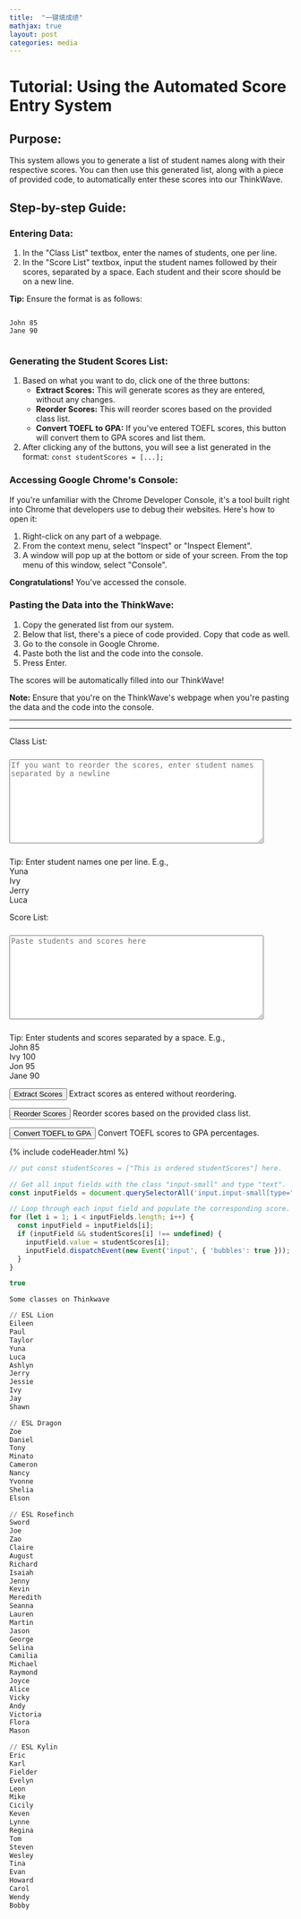 ```yaml
---
title:  "一键填成绩"
mathjax: true
layout: post
categories: media
---
```


<body>

<h1>Tutorial: Using the Automated Score Entry System</h1>

<h2>Purpose:</h2>
<p>This system allows you to generate a list of student names along with their respective scores. You can then use this generated list, along with a piece of provided code, to automatically enter these scores into our ThinkWave.</p>

<h2>Step-by-step Guide:</h2>

<h3>Entering Data:</h3>
<ol>
    <li>In the "Class List" textbox, enter the names of students, one per line.</li>
    <li>In the "Score List" textbox, input the student names followed by their scores, separated by a space. Each student and their score should be on a new line.</li>
</ol>
<div class="tip">
    <strong>Tip:</strong> Ensure the format is as follows:
    <pre><code>
John 85
Jane 90
    </code></pre>
</div>

<h3>Generating the Student Scores List:</h3>
<ol>
    <li>Based on what you want to do, click one of the three buttons:
        <ul>
            <li><strong>Extract Scores:</strong> This will generate scores as they are entered, without any changes.</li>
            <li><strong>Reorder Scores:</strong> This will reorder scores based on the provided class list.</li>
            <li><strong>Convert TOEFL to GPA:</strong> If you've entered TOEFL scores, this button will convert them to GPA scores and list them.</li>
        </ul>
    </li>
    <li>After clicking any of the buttons, you will see a list generated in the format: <code>const studentScores = [...];</code></li>
</ol>

<h3>Accessing Google Chrome's Console:</h3>
<p>If you're unfamiliar with the Chrome Developer Console, it's a tool built right into Chrome that developers use to debug their websites. Here's how to open it:</p>
<ol>
    <li>Right-click on any part of a webpage.</li>
    <li>From the context menu, select "Inspect" or "Inspect Element".</li>
    <li>A window will pop up at the bottom or side of your screen. From the top menu of this window, select "Console".</li>
</ol>
<p><strong>Congratulations!</strong> You've accessed the console.</p>

<h3>Pasting the Data into the ThinkWave:</h3>
<ol>
    <li>Copy the generated list from our system.</li>
    <li>Below that list, there's a piece of code provided. Copy that code as well.</li>
    <li>Go to the console in Google Chrome.</li>
    <li>Paste both the list and the code into the console.</li>
    <li>Press Enter.</li>
</ol>
<p>The scores will be automatically filled into our ThinkWave!</p>

<div class="note">
    <strong>Note:</strong> Ensure that you're on the ThinkWave's webpage when you're pasting the data and the code into the console.
</div>

</body>

---
---
<style>
    /* Define styles for the textareas */
    textarea {
        width: 90%;       /* Take up 90% of the containing element's width */
        min-width: 300px; /* Set a minimum width */
        max-width: 800px; /* Set a maximum width */
        height: 150px;    /* Set a default height */
        resize: both;     /* Allow resizing both horizontally and vertically */
        margin: 10px 0;   /* Add some margin on the top and bottom */
    }
</style>

<label for="classList">Class List:</label>
<textarea id="classList" placeholder="If you want to reorder the scores, enter student names separated by a newline"></textarea>
<p class="input-tip">Tip: Enter student names one per line. E.g.,<br>Yuna<br>Ivy<br>Jerry<br>Luca</p>

<label for="scoreList">Score List:</label>
<textarea id="scoreList" placeholder="Paste students and scores here"></textarea>
<p class="input-tip">Tip: Enter students and scores separated by a space. E.g.,<br>John 85<br>Ivy 100<br>Jon 95<br>Jane 90</p>


<!-- 3 function Buttons -->
<button id="extractButton">Extract Scores</button>
<span class="inline-comment">Extract scores as entered without reordering.</span>

<button id="reorderButton">Reorder Scores</button>
<span class="inline-comment">Reorder scores based on the provided class list.</span>

<button id="convertButton">Convert TOEFL to GPA</button>
<span class="inline-comment">Convert TOEFL scores to GPA percentages.</span>


<!-- Area to display the reordered results -->
<ul id="resultList"></ul>

<script>

function getNumericValueOrOriginal(str) {
    if (typeof str !== "string") return str;  // Safety check
    
    const numericValue = str.match(/\d+(\.\d+)?/);
    if (numericValue) {
        return numericValue[0];
    }
    return str;
}


function reorderScores() {
    const classList = document.getElementById("classList").value.split("\n");
    
    // Check if the classList is empty or contains only whitespace characters
    if (classList.length === 0 || (classList.length === 1 && classList[0].trim() === "")) {
        alert("Please enter the student names in the class list to reorder the scores properly.");
        return;  // Exit the function early
    }

    const scoresWithName = extractRawScoresWithName();
    let scoreMap = new Map(scoresWithName);

    let resultList = document.getElementById("resultList");
    resultList.innerHTML = "";

    const studentScores = ["This is reordered studentScores"];
    for (let student of classList) {
        let score = scoreMap.get(student.trim());
        if (score !== undefined) {
            studentScores.push(score); // push the score of the student
        } else {
            studentScores.push("F"); // or whatever placeholder you want to use for missing scores
        }
    }

    let wrappedScores = wrapStrings(studentScores);
    let li = document.createElement("li");
    li.textContent = `const studentScores = [${wrappedScores.join(', ')}];`;
    resultList.appendChild(li);
    
    console.log(studentScores);
}


function extractScores() {
    const scoresWithName = extractRawScoresWithName(); 
    const studentScores = ["This is extracted studentScores"];
    for (let [name, score] of scoresWithName) {
        studentScores.push(score);
    }

    let wrappedScores = wrapStrings(studentScores);
    let resultList = document.getElementById("resultList");
    resultList.innerHTML = "";
    let li = document.createElement("li");
    li.textContent = `const studentScores = [${wrappedScores.join(', ')}];`;
    resultList.appendChild(li);

    console.log(studentScores);
}

function convertAndOrderScores() {
    const scoresWithName = extractRawScoresWithName();
    const convertedScoresWithName = scoresWithName.map(([name, score]) => [name, toeflToGPA(score)]);
    
    const classList = document.getElementById("classList").value.split("\n");
    let result;
    if (classList.length > 1 || (classList.length === 1 && classList[0].trim() !== "")) {
        result = reorderScoresByClassList(convertedScoresWithName);
    } else {
        result = convertedScoresWithName;
    }
    
    const studentScores = ["This is TOEFL converted to GPA"];
    for (let [name, score] of result) {
        studentScores.push(score);
    }

    let wrappedScores = wrapStrings(studentScores);
    let resultList = document.getElementById("resultList");
    resultList.innerHTML = "";
    let li = document.createElement("li");
    li.textContent = `const studentScores = [${wrappedScores.join(', ')}];`;
    resultList.appendChild(li);

    console.log(studentScores);
}

function extractRawScoresWithName() {
    const scoreListRaw = document.getElementById("scoreList").value.split("\n");
    const scores = [];
    for (let entry of scoreListRaw) {
        let parts;
        if (entry.includes("\t")) {
            parts = entry.split("\t");
        } else {
            // Split at the last space
            const lastSpaceIndex = entry.lastIndexOf(" ");
            parts = [entry.substring(0, lastSpaceIndex), entry.substring(lastSpaceIndex + 1)];
        }

        if (parts.length < 2) continue;
        let [name, score] = parts;

        score = getNumericValueOrOriginal(score);
        scores.push([name, score]);
    }
    return scores;
}


function reorderScoresByClassList(scoresWithName) {
    const classList = document.getElementById("classList").value.split("\n");
    if (classList.length <= 1 && !classList[0]) return scoresWithName; 

    const reorderedScores = [];
    const scoreMap = new Map(scoresWithName);

    for (let student of classList) {
        let score = scoreMap.get(student.trim());
        if (score !== undefined) {
            reorderedScores.push([student, score]);
        }
    }
    return reorderedScores;
}

function toeflToGPA(scoreInput) {
    const score = parseFloat(scoreInput);
    
    if (isNaN(score)) return scoreInput;

    if (score < 7) return 55;
    else if (score == 7) return 60;
    else if (score == 8) return 62.5;
    else if (score == 9) return 65;
    else if (score == 10) return 67.5;
    else if (score == 11) return 70;
    else if (score == 12) return 72.5;
    else if (score == 13) return 75;
    else if (score == 14) return 77.5;
    else if (score == 15) return 80;
    else if (score == 16) return 82.14;
    else if (score == 17) return 84.28;
    else if (score == 18) return 86.42;
    else if (score == 19) return 88.56;
    else if (score == 20) return 90.7;
    else if (score == 21) return 92.84;
    else if (score == 22) return 94.98;
    else if (score >= 23) return 95;
}

function wrapStrings(arr) {
    return arr.map(item => {
        if (isNaN(item) && typeof item === 'string' && !item.startsWith('"')) {
            return `"${item}"`;
        }
        return item;
    });
}

document.addEventListener("DOMContentLoaded", function() {
    document.getElementById('extractButton').addEventListener('click', extractScores);
    document.getElementById('reorderButton').addEventListener('click', reorderScores);
    document.getElementById('convertButton').addEventListener('click', convertAndOrderScores);
});

</script>


{% include codeHeader.html %}
```javascript
// put const studentScores = ["This is ordered studentScores"] here. 

// Get all input fields with the class "input-small" and type "text".
const inputFields = document.querySelectorAll('input.input-small[type="text"]');

// Loop through each input field and populate the corresponding score.
for (let i = 1; i < inputFields.length; i++) {
  const inputField = inputFields[i];
  if (inputField && studentScores[i] !== undefined) {
    inputField.value = studentScores[i];
    inputField.dispatchEvent(new Event('input', { 'bubbles': true }));
  }
}

true

```

```
Some classes on Thinkwave
```

```python
// ESL Lion
Eileen
Paul
Taylor
Yuna
Luca
Ashlyn
Jerry
Jessie
Ivy
Jay
Shawn

// ESL Dragon
Zoe
Daniel
Tony
Minato
Cameron
Nancy
Yvonne
Shelia
Elson

// ESL Rosefinch
Sword
Joe
Zao
Claire
August
Richard
Isaiah
Jenny
Kevin
Meredith
Seanna
Lauren
Martin
Jason
George
Selina
Camilia
Michael
Raymond
Joyce
Alice
Vicky
Andy
Victoria
Flora
Mason

// ESL Kylin
Eric
Karl
Fielder
Evelyn
Leon
Mike
Cicily
Keven
Lynne
Regina
Tom
Steven
Wesley
Tina
Evan
Howard
Carol
Wendy
Bobby
```

